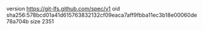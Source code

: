 version https://git-lfs.github.com/spec/v1
oid sha256:578bcd01a41d615763832132cf09eaca7aff9fbba11ec3b18e00060de78a704b
size 2351

